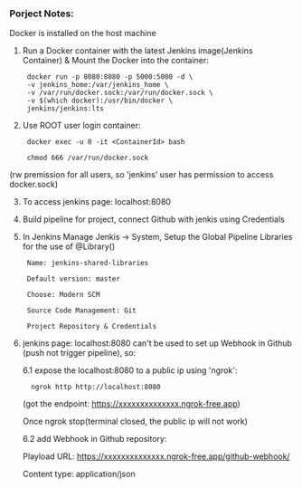 <h3>Porject Notes:</h3>

Docker is installed on the host machine

1.  Run a Docker container with the latest Jenkins image(Jenkins Container) & Mount the Docker into the container:

         docker run -p 8080:8080 -p 5000:5000 -d \
         -v jenkins_home:/var/jenkins_home \
         -v /var/run/docker.sock:/var/run/docker.sock \
         -v $(which docker):/usr/bin/docker \
         jenkins/jenkins:lts

2.  Use ROOT user login container:

         docker exec -u 0 -it <ContainerId> bash

         chmod 666 /var/run/docker.sock

(rw premission for all users, so 'jenkins' user has permission to access docker.sock)

3.  To access jenkins page: localhost:8080

4.  Build pipeline for project, connect Github with jenkis using Credentials

5.  In Jenkins Manage Jenkis -> System, Setup the Global Pipeline Libraries for the use of @Library()

         Name: jenkins-shared-libraries

         Default version: master

         Choose: Modern SCM

         Source Code Management: Git

         Project Repository & Credentials

6.  jenkins page: localhost:8080 can't be used to set up Webhook in Github (push not trigger pipeline), so:

    6.1 expose the localhost:8080 to a public ip using 'ngrok':

          ngrok http http://localhost:8080

    (got the endpoint: https://xxxxxxxxxxxxxx.ngrok-free.app)

    Once ngrok stop(terminal closed, the public ip will not work)

    6.2 add Webhook in Github repository:

    Playload URL: https://xxxxxxxxxxxxxx.ngrok-free.app/github-webhook/

    Content type: application/json
